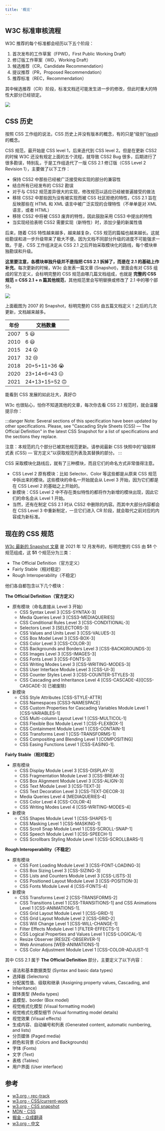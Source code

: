 ```yaml
---
title: '概览'
---
```


## W3C 标准审核流程

W3C 推荐的每个标准都会经历以下五个阶段：

1. 首次发布的工作草案（FPWD，First Public Working Draft）
2. 修订版工作草案（WD，Working Draft）
3. 候选推荐（CR，Candidate Recommendation）
4. 提议推荐（PR，Proposed Recommendation）
5. 推荐标准（REC，Recommendation）

其中候选推荐（CR）阶段，标准文档还可能发生进一步的修改，但此时重大的特性大部分已经锁定。

![](../../images/css/w3c-rec-track.png)

## CSS 历史

按照 CSS 工作组的说法，CSS 历史上并没有版本的概念，有的只是“级别”([level](https://www.w3.org/TR/CSS/#css-levels)) 的概念。

CSS 规范，最开始是 CSS level 1，后来迭代到 CSS level 2。但是在更新 CSS2 的时候 W3C 还没有规定上面的五个流程，就导致 CSS2 Bug 很多，后期进行了很多勘误，特别乱，于是工作组迭代了一版 CSS 2.1 修订版（CSS Level 2 Revision 1），主要做了以下工作：

- 保持 CSS2 中那些已经被广泛接受和实现的部分的兼容性
- 结合所有已经发布的 CSS2 勘误
- 对于与 CSS2 规范差异很大的实现，修改规范以适应已经被普遍接受的做法
- 移除 CSS2 中那些因为没有被实现而被 CSS 社区拒绝的特性，CSS 2.1 旨在反映那些在 HTML 和 XML 语言中被广泛实现的合理特性（不单单是对 XML 语言，或者 HTML）
- 移除 CSS2 中将被 CSS3 废弃的特性，因此鼓励采用 CSS3 中提出的特性
- 当实现经验表明 CSS2 需要实现（新特性）时，添加少量的新属性值

后来，随着 CSS 特性越来越多，越来越复杂，CSS 规范的篇幅也越来越长。这就给勘误和进一步升级带来了极大不便。因为文档不同部分升级的进度不可能强求一致。于是，CSS 工作组决定从 CSS 2.1 之后开始采取模块化的路线，每个模块单独勘误和升级。

**这里要注意，各模块单独升级并不是指把 CSS 2.1 拆掉了，而是在 2.1 的基础上作补充**。每次更新的时候，W3c 会发表一篇文章 (Snapshot)，里面会有对 CSS 组成的官方定义，会标明完整的 CSS 规范由哪几篇文档组成，也就是 **完整的 CSS 规范 = CSS 2.1 + n 篇其他规范**，其他规范里会写明替换或修改了 2.1 中的哪个部分。

![](../../images/css/CSS-efinition-2007.png)

上面截图为 2007 的 Snapshot，标明完整的 CSS 由五篇文档定义！之后的几次更新，文档越来越多。

| 年份 | 文档数量      |
| ---- | ------------- |
| 2007 | 5 😃           |
| 2010 | 6 😃           |
| 2015 | 24 😲          |
| 2017 | 32 😢          |
| 2018 | 20+5+11=36  😭 |
| 2020 | 23+14+6=43  😑 |
| 2021 | 24+13+15=52 🙃 |

能看到 CSS 发展的如此壮大，真好🙃

W3c 也很贴心，怕你不知道其他的文章，每次你去看 CSS 2.1 规范时，就会温馨提示你：

:::danger
Note: Several sections of this specification have been updated by other specifications. Please, see "Cascading Style Sheets (CSS) — The Official Definition" in the latest CSS Snapshot for a list of specifications and the sections they replace.

注意：本规范的几个部分已被其他规范更新。请参阅最新 CSS 快照中的“级联样式表 (CSS) — 官方定义”以获取规范列表及其替换的部分。
:::

CSS 采取模块化路线后，就有了三种模块，而且它们的命名方式非常值得注意。

- CSS Level 2 原有模块：比如 Selector、Color 等这些都是从原来 CSS 规范中拆出来的模块。这些模块的命名一开始就会从 Level 3 开始，因为它们都是在 CSS Level 2 的基础之上开始的。
- 新模块：CSS Level 2 中不存在类似特性的都将作为新增的模块出现，因此它们的命名会从 Level 1 开始。
- 当然，还有在制定 CSS 2.1 时从 CSS2 中删除的内容。而其中大部分内容都会在 CSS Level 3 中重新制定，一旦它们进入 CR 阶段，就会取代之前对应的内容成为新标准。

## 现在的 CSS 规范

[W3c 最新的 Snapshot 文章](https://www.w3.org/TR/css-2021/#css) 是 2021 年 12 月发布的，标明完整的 CSS 由 **51** 个规范组成，这 **51** 个规范分为三类：

- The Official Definition（官方定义）
- Fairly Stable（相对稳定）
- Rough Interoperability（不稳定）

他们各自都包含以下几个模块：

**The Official Definition（官方定义）**

- 原有模块（命名直接从 Level 3 开始）
  - CSS Syntax Level 3 [CSS-SYNTAX-3]
  - Media Queries Level 3 [CSS3-MEDIAQUERIES]
  - CSS Conditional Rules Level 3 [CSS-CONDITIONAL-3]
  - Selectors Level 3 [SELECTORS-3]
  - CSS Values and Units Level 3 [CSS-VALUES-3]
  - CSS Box Model Level 3 [CSS-BOX-3]
  - CSS Color Level 3 [CSS-COLOR-3]
  - CSS Backgrounds and Borders Level 3 [CSS-BACKGROUNDS-3]
  - CSS Images Level 3 [CSS-IMAGES-3]
  - CSS Fonts Level 3 [CSS-FONTS-3]
  - CSS Writing Modes Level 3 [CSS-WRITING-MODES-3]
  - CSS User Interface Module Level 3 [CSS-UI-3]
  - CSS Counter Styles Level 3 [CSS-COUNTER-STYLES-3]
  - CSS Cascading and Inheritance Level 4 [CSS-CASCADE-4]([CSS-CASCADE-3] 已被废除)
- 新模块
  - CSS Style Attributes [CSS-STYLE-ATTR]
  - CSS Namespaces [CSS3-NAMESPACE]
  - CSS Custom Properties for Cascading Variables Module Level 1 [CSS-VARIABLES-1]
  - CSS Multi-column Layout Level 1 [CSS-MULTICOL-1]
  - CSS Flexible Box Module Level 1 [CSS-FLEXBOX-1]
  - CSS Containment Module Level 1 [CSS-CONTAIN-1]
  - CSS Transforms Level 1 [CSS-TRANSFORMS-1]
  - CSS Compositing and Blending Level 1 [COMPOSITING]
  - CSS Easing Functions Level 1 [CSS-EASING-1].

**Fairly Stable（相对稳定）**

- 原有模块
  - CSS Display Module Level 3 [CSS-DISPLAY-3]
  - CSS Fragmentation Module Level 3 [CSS-BREAK-3]
  - CSS Box Alignment Module Level 3 [CSS-ALIGN-3]
  - CSS Text Module Level 3 [CSS-TEXT-3]
  - CSS Text Decoration Level 3 [CSS-TEXT-DECOR-3]
  - Media Queries Level 4 [MEDIAQUERIES-4]
  - CSS Color Level 4 [CSS-COLOR-4]
  - CSS Writing Modes Level 4 [CSS-WRITING-MODES-4]
- 新模块
  - CSS Shapes Module Level 1 [CSS-SHAPES-1]
  - CSS Masking Level 1 [CSS-MASKING-1]
  - CSS Scroll Snap Module Level 1 [CSS-SCROLL-SNAP-1]
  - CSS Speech Module Level 1 [CSS-SPEECH-1]
  - CSS Scrollbars Styling Module Level 1 [CSS-SCROLLBARS-1]

**Rough Interoperability（不稳定）**

- 原有模块
  - CSS Font Loading Module Level 3 [CSS-FONT-LOADING-3]
  - CSS Box Sizing Level 3 [CSS-SIZING-3]
  - CSS Lists and Counters Module Level 3 [CSS-LISTS-3]
  - CSS Positioned Layout Module Level 3 [CSS-POSITION-3]
  - CSS Fonts Module Level 4 [CSS-FONTS-4]
- 新模块
  - CSS Transforms Level 2 [CSS-TRANSFORMS-2]
  - CSS Transitions Level 1 [CSS-TRANSITIONS-1] and CSS Animations Level 1 [CSS-ANIMATIONS-1].
  - CSS Grid Layout Module Level 1 [CSS-GRID-1]
  - CSS Grid Layout Module Level 2 [CSS-GRID-2]
  - CSS Will Change Level 1 [CSS-WILL-CHANGE-1]
  - Filter Effects Module Level 1 [FILTER-EFFECTS-1]
  - CSS Logical Properties and Values Level 1 [CSS-LOGICAL-1]
  - Resize Observer [RESIZE-OBSERVER-1]
  - Web Animations [WEB-ANIMATIONS-1]
  - CSS Color Adjustment Module Level 1 [CSS-COLOR-ADJUST-1]

其中 CSS 2.1 属于 **The Official Definition** 部分，主要定义了以下内容：

- 语法和基本数据类型 (Syntax and basic data types)
- 选择器 (Selectors)
- 分配属性值、级联和继承 (Assigning property values, Cascading, and Inheritance)
- 媒体类型 (Media types)
- 盒模型、border (Box model)
- 视觉格式化模型 (Visual formatting model)
- 视觉格式化模型细节 (Visual formatting model details)
- 视觉效果 (Visual effects)
- 生成内容、自动编号和列表 (Generated content, automatic numbering, and lists)
- 分页媒体 (Paged media)
- 颜色和背景 (Colors and Backgrounds)
- 字体 (Fonts)
- 文字 (Text)
- 表格 (Tables)
- 用户界面 (User interface)

<!-- 其他的规范 -->

## 参考

- [w3.org - rec-track](https://www.w3.org/2021/Process-20211102/#rec-track)
- [w3.org - CSS/current-work](https://www.w3.org/Style/CSS/current-work)
- [w3.org - CSS snapshot](https://www.w3.org/TR/css-2017/)
- [MDN - CSS](https://developer.mozilla.org/zh-CN/docs/Web/CSS)
- [掘金 - 众成翻译](https://juejin.cn/post/6844903625353854989)
- [w3.org - 中文](http://www.ayqy.net/doc/css2-1/cover.html)
